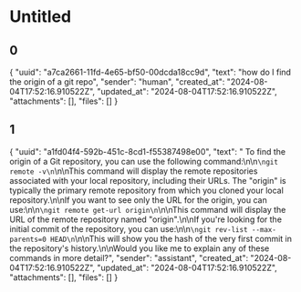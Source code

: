 # Untitled

## 0

{
  "uuid": "a7ca2661-11fd-4e65-bf50-00dcda18cc9d",
  "text": "how do I find the origin of a git repo",
  "sender": "human",
  "created_at": "2024-08-04T17:52:16.910522Z",
  "updated_at": "2024-08-04T17:52:16.910522Z",
  "attachments": [],
  "files": []
}

## 1

{
  "uuid": "a1fd04f4-592b-451c-8cd1-f55387498e00",
  "text": " To find the origin of a Git repository, you can use the following command:\n\n```\ngit remote -v\n```\n\nThis command will display the remote repositories associated with your local repository, including their URLs. The \"origin\" is typically the primary remote repository from which you cloned your local repository.\n\nIf you want to see only the URL for the origin, you can use:\n\n```\ngit remote get-url origin\n```\n\nThis command will display the URL of the remote repository named \"origin\".\n\nIf you're looking for the initial commit of the repository, you can use:\n\n```\ngit rev-list --max-parents=0 HEAD\n```\n\nThis will show you the hash of the very first commit in the repository's history.\n\nWould you like me to explain any of these commands in more detail?",
  "sender": "assistant",
  "created_at": "2024-08-04T17:52:16.910522Z",
  "updated_at": "2024-08-04T17:52:16.910522Z",
  "attachments": [],
  "files": []
}
